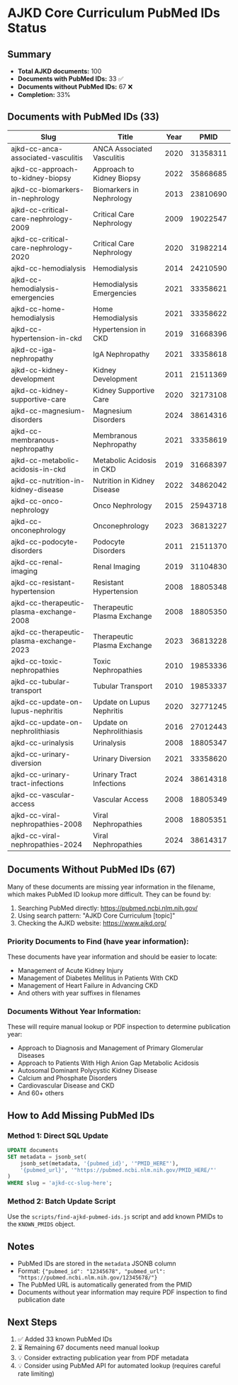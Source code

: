 # AJKD Core Curriculum PubMed IDs Status

## Summary

- **Total AJKD documents:** 100
- **Documents with PubMed IDs:** 33 ✅
- **Documents without PubMed IDs:** 67 ❌
- **Completion:** 33%

## Documents with PubMed IDs (33)

| Slug | Title | Year | PMID |
|------|-------|------|------|
| ajkd-cc-anca-associated-vasculitis | ANCA Associated Vasculitis | 2020 | 31358311 |
| ajkd-cc-approach-to-kidney-biopsy | Approach to Kidney Biopsy | 2022 | 35868685 |
| ajkd-cc-biomarkers-in-nephrology | Biomarkers in Nephrology | 2013 | 23810690 |
| ajkd-cc-critical-care-nephrology-2009 | Critical Care Nephrology | 2009 | 19022547 |
| ajkd-cc-critical-care-nephrology-2020 | Critical Care Nephrology | 2020 | 31982214 |
| ajkd-cc-hemodialysis | Hemodialysis | 2014 | 24210590 |
| ajkd-cc-hemodialysis-emergencies | Hemodialysis Emergencies | 2021 | 33358621 |
| ajkd-cc-home-hemodialysis | Home Hemodialysis | 2021 | 33358622 |
| ajkd-cc-hypertension-in-ckd | Hypertension in CKD | 2019 | 31668396 |
| ajkd-cc-iga-nephropathy | IgA Nephropathy | 2021 | 33358618 |
| ajkd-cc-kidney-development | Kidney Development | 2011 | 21511369 |
| ajkd-cc-kidney-supportive-care | Kidney Supportive Care | 2020 | 32173108 |
| ajkd-cc-magnesium-disorders | Magnesium Disorders | 2024 | 38614316 |
| ajkd-cc-membranous-nephropathy | Membranous Nephropathy | 2021 | 33358619 |
| ajkd-cc-metabolic-acidosis-in-ckd | Metabolic Acidosis in CKD | 2019 | 31668397 |
| ajkd-cc-nutrition-in-kidney-disease | Nutrition in Kidney Disease | 2022 | 34862042 |
| ajkd-cc-onco-nephrology | Onco Nephrology | 2015 | 25943718 |
| ajkd-cc-onconephrology | Onconephrology | 2023 | 36813227 |
| ajkd-cc-podocyte-disorders | Podocyte Disorders | 2011 | 21511370 |
| ajkd-cc-renal-imaging | Renal Imaging | 2019 | 31104830 |
| ajkd-cc-resistant-hypertension | Resistant Hypertension | 2008 | 18805348 |
| ajkd-cc-therapeutic-plasma-exchange-2008 | Therapeutic Plasma Exchange | 2008 | 18805350 |
| ajkd-cc-therapeutic-plasma-exchange-2023 | Therapeutic Plasma Exchange | 2023 | 36813228 |
| ajkd-cc-toxic-nephropathies | Toxic Nephropathies | 2010 | 19853336 |
| ajkd-cc-tubular-transport | Tubular Transport | 2010 | 19853337 |
| ajkd-cc-update-on-lupus-nephritis | Update on Lupus Nephritis | 2020 | 32771245 |
| ajkd-cc-update-on-nephrolithiasis | Update on Nephrolithiasis | 2016 | 27012443 |
| ajkd-cc-urinalysis | Urinalysis | 2008 | 18805347 |
| ajkd-cc-urinary-diversion | Urinary Diversion | 2021 | 33358620 |
| ajkd-cc-urinary-tract-infections | Urinary Tract Infections | 2024 | 38614318 |
| ajkd-cc-vascular-access | Vascular Access | 2008 | 18805349 |
| ajkd-cc-viral-nephropathies-2008 | Viral Nephropathies | 2008 | 18805351 |
| ajkd-cc-viral-nephropathies-2024 | Viral Nephropathies | 2024 | 38614317 |

## Documents Without PubMed IDs (67)

Many of these documents are missing year information in the filename, which makes PubMed ID lookup more difficult. They can be found by:

1. Searching PubMed directly: https://pubmed.ncbi.nlm.nih.gov/
2. Using search pattern: "AJKD Core Curriculum [topic]"
3. Checking the AJKD website: https://www.ajkd.org/

### Priority Documents to Find (have year information):

These documents have year information and should be easier to locate:

- Management of Acute Kidney Injury
- Management of Diabetes Mellitus in Patients With CKD
- Management of Heart Failure in Advancing CKD
- And others with year suffixes in filenames

### Documents Without Year Information:

These will require manual lookup or PDF inspection to determine publication year:

- Approach to Diagnosis and Management of Primary Glomerular Diseases
- Approach to Patients With High Anion Gap Metabolic Acidosis
- Autosomal Dominant Polycystic Kidney Disease
- Calcium and Phosphate Disorders
- Cardiovascular Disease and CKD
- And 60+ others

## How to Add Missing PubMed IDs

### Method 1: Direct SQL Update

```sql
UPDATE documents 
SET metadata = jsonb_set(
    jsonb_set(metadata, '{pubmed_id}', '"PMID_HERE"'),
    '{pubmed_url}', '"https://pubmed.ncbi.nlm.nih.gov/PMID_HERE/"'
)
WHERE slug = 'ajkd-cc-slug-here';
```

### Method 2: Batch Update Script

Use the `scripts/find-ajkd-pubmed-ids.js` script and add known PMIDs to the `KNOWN_PMIDS` object.

## Notes

- PubMed IDs are stored in the `metadata` JSONB column
- Format: `{"pubmed_id": "12345678", "pubmed_url": "https://pubmed.ncbi.nlm.nih.gov/12345678/"}`
- The PubMed URL is automatically generated from the PMID
- Documents without year information may require PDF inspection to find publication date

## Next Steps

1. ✅ Added 33 known PubMed IDs
2. ⏳ Remaining 67 documents need manual lookup
3. 💡 Consider extracting publication year from PDF metadata
4. 💡 Consider using PubMed API for automated lookup (requires careful rate limiting)


